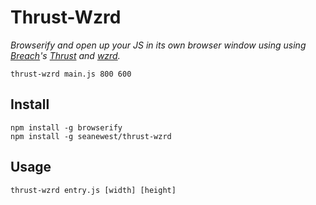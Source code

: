 # Thrust-Wzrd
*Browserify and open up your JS in its own browser window using using [Breach](https://github.com/breach/breach_core)'s [Thrust](https://github.com/breach/thrust) and [wzrd](https://github.com/maxogden/wzrd).*

```
thrust-wzrd main.js 800 600
```

## Install

```
npm install -g browserify
npm install -g seanewest/thrust-wzrd
```

## Usage

```
thrust-wzrd entry.js [width] [height]
```
